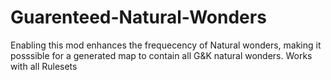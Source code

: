 # Guarenteed-Natural-Wonders
Enabling this mod enhances the frequecency of Natural wonders, making it posssible for a generated map to contain all G&K natural wonders. Works with all Rulesets 
